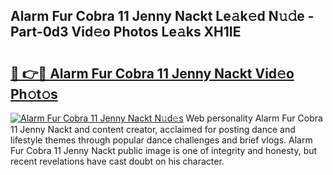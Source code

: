 ## Alarm Fur Cobra 11 Jenny Nackt Le𝚊k𝚎d N𝚞𝚍e - Part-0d3 Vid𝚎o Photos Le𝚊ks XH1IE

# <h2><a href="http://fbag6o.evod.top/?m=Alarm+Fur+Cobra+11+Jenny+Nackt">🔗 👉🔴 Alarm Fur Cobra 11 Jenny Nackt Vid𝚎o Ph𝚘t𝚘s</a></h2>

[![Alarm Fur Cobra 11 Jenny Nackt N𝚞d𝚎s](https://i.imgur.com/8V9OHl7.gif)](http://fbag6o.evod.top/?m=Alarm+Fur+Cobra+11+Jenny+Nackt)
Web personality Alarm Fur Cobra 11 Jenny Nackt and content creator, acclaimed for posting dance and lifestyle themes through popular dance challenges and brief vlogs. Alarm Fur Cobra 11 Jenny Nackt public image is one of integrity and honesty, but recent revelations have cast doubt on his character. 
